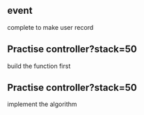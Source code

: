 ## event

complete to make user record

## Practise controller?stack=50

build the function first

## Practise controller?stack=50

implement the algorithm
